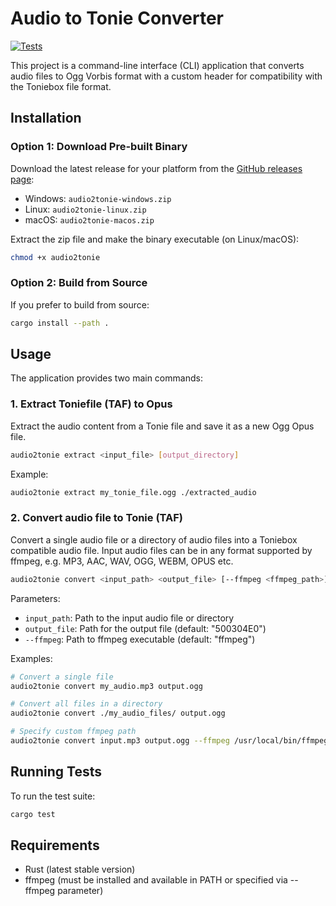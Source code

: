 # Audio to Tonie Converter

[![Tests](https://img.shields.io/github/actions/workflow/status/hotzenklotz/audio2tonie/ci.yml?branch=main&style=flat&label=Tests
)](https://github.com/hotzenklotz/audio2tonie/actions/workflows/ci.yml)

This project is a command-line interface (CLI) application that converts audio files to Ogg Vorbis format with a custom header for compatibility with the Toniebox file format.

## Installation

### Option 1: Download Pre-built Binary

Download the latest release for your platform from the [GitHub releases page](https://github.com/hotzenklotz/audio2tonie/releases):

- Windows: `audio2tonie-windows.zip`
- Linux: `audio2tonie-linux.zip`
- macOS: `audio2tonie-macos.zip`

Extract the zip file and make the binary executable (on Linux/macOS):
```bash
chmod +x audio2tonie
```

### Option 2: Build from Source

If you prefer to build from source:

```bash
cargo install --path .
```

## Usage

The application provides two main commands:

### 1. Extract Toniefile (TAF) to Opus

Extract the audio content from a Tonie file and save it as a new Ogg Opus file.

```bash
audio2tonie extract <input_file> [output_directory]
```

Example:
```bash
audio2tonie extract my_tonie_file.ogg ./extracted_audio
```

### 2. Convert audio file to Tonie (TAF)

Convert a single audio file or a directory of audio files into a Toniebox compatible audio file. Input audio files can be in any format supported by ffmpeg, e.g. MP3, AAC, WAV, OGG, WEBM, OPUS etc.

```bash
audio2tonie convert <input_path> <output_file> [--ffmpeg <ffmpeg_path>]
```

Parameters:
- `input_path`: Path to the input audio file or directory
- `output_file`: Path for the output file (default: "500304E0")
- `--ffmpeg`: Path to ffmpeg executable (default: "ffmpeg")

Examples:
```bash
# Convert a single file
audio2tonie convert my_audio.mp3 output.ogg

# Convert all files in a directory
audio2tonie convert ./my_audio_files/ output.ogg

# Specify custom ffmpeg path
audio2tonie convert input.mp3 output.ogg --ffmpeg /usr/local/bin/ffmpeg
```

## Running Tests

To run the test suite:

```bash
cargo test
```

## Requirements

- Rust (latest stable version)
- ffmpeg (must be installed and available in PATH or specified via --ffmpeg parameter)
